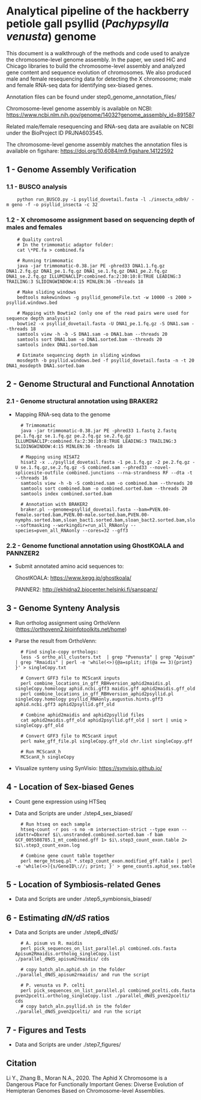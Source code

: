 # Analytical pipeline of the hackberry petiole gall psyllid (*Pachypsylla venusta*) genome

This document is a walkthrough of the methods and code used to analyze the chromosome-level genome assembly. In the paper, we used HiC and Chicago libraries to build the chromosome-level assembly and analyzed gene content and sequence evolution of chromosomes. We also produced male and female resequencing data for detecting the X chromosome; male and female RNA-seq data for identifying sex-biased genes.

Annotation files can be found under step0_genome_annotation_files/

Chromosome-level genome assembly is available on NCBI: https://www.ncbi.nlm.nih.gov/genome/14032?genome_assembly_id=891587

Related male/female resequencing and RNA-seq data are available on NCBI under the BioProject ID PRJNA603545.

The chromosome-level genome assembly matches the annotation files is available on figshare: https://doi.org/10.6084/m9.figshare.14122592

## 1 - Genome Assembly Verification

### 1.1 - BUSCO analysis

        python run_BUSCO.py -i psyllid_dovetail.fasta -l ./insecta_odb9/ -m geno -f -o psyllid_insecta -c 32

### 1.2 - X chromosome assignment based on sequencing depth of males and females

        # Quality control
        # In the trimmomatic adaptor folder:
        cat \*PE.fa > combined.fa

        # Running trimmomatic
        java -jar trimmomatic-0.38.jar PE -phred33 DNA1.1.fq.gz DNA1.2.fq.gz DNA1_pe.1.fq.gz DNA1_se.1.fq.gz DNA1_pe.2.fq.gz DNA1_se.2.fq.gz ILLUMINACLIP:combined.fa:2:30:10:8:TRUE LEADING:3 TRAILING:3 SLIDINGWINDOW:4:15 MINLEN:36 -threads 18

        # Make sliding windows
        bedtools makewindows -g psyllid_genomeFile.txt -w 10000 -s 2000 > psyllid.windows.bed

        # Mapping with Bowtie2 (only one of the read pairs were used for sequence depth analysis)
        bowtie2 -x psyllid_dovetail.fasta -U DNA1_pe.1.fq.gz -S DNA1.sam --threads 18
        samtools view -h -b -S DNA1.sam -o DNA1.bam --threads 20
        samtools sort DNA1.bam -o DNA1.sorted.bam --threads 20
        samtools index DNA1.sorted.bam

        # Estimate sequencing depth in sliding windows
        mosdepth -b psyllid.windows.bed -f psyllid_dovetail.fasta -n -t 20 DNA1_mosdepth DNA1.sorted.bam

## 2 - Genome Structural and Functional Annotation

### 2.1 - Genome structural annotation using BRAKER2

- Mapping RNA-seq data to the genome
           
        # Trimmomatic
        java -jar trimmomatic-0.38.jar PE -phred33 1.fastq 2.fastq pe.1.fq.gz se.1.fq.gz pe.2.fq.gz se.2.fq.gz ILLUMINACLIP:combined.fa:2:30:10:8:TRUE LEADING:3 TRAILING:3 SLIDINGWINDOW:4:15 MINLEN:36 -threads 18
        
        # Mapping using HISAT2
        hisat2 -x ../psyllid_dovetail.fasta -1 pe.1.fq.gz -2 pe.2.fq.gz -U se.1.fq.gz,se.2.fq.gz -S combined.sam --phred33 --novel-splicesite-outfile combined.junctions --rna-strandness RF --dta -t --threads 16
        samtools view -h -b -S combined.sam -o combined.bam --threads 20
        samtools sort combined.bam -o combined.sorted.bam --threads 20
        samtools index combined.sorted.bam
        
        # Annotation with BRAKER2
        braker.pl --genome=psyllid_dovetail.fasta --bam=PVEN.00-female.sorted.bam,PVEN.00-male.sorted.bam,PVEN.00-nymphs.sorted.bam,sloan_bact1.sorted.bam,sloan_bact2.sorted.bam,sloan_bact3.sorted.bam,sloan_body1.sorted.bam,sloan_body2.sorted.bam,sloan_body3.sorted.bam,trans1.sorted.bam,trans2.sorted.bam,trans3.sorted.bam,trans4.sorted.bam,trans5.sorted.bam,trans6.sorted.bam,trans7.sorted.bam --softmasking --workingdir=run_all_RNAonly --species=pven_all_RNAonly --cores=32 --gff3
        
        
### 2.2 - Genome functional annotation using GhostKOALA and PANNZER2

- Submit annotated amino acid sequences to: 
        
     GhostKOALA: https://www.kegg.jp/ghostkoala/
        
     PANNER2: http://ekhidna2.biocenter.helsinki.fi/sanspanz/

## 3 - Genome Synteny Analysis
- Run ortholog assignment using OrthoVenn (https://orthovenn2.bioinfotoolkits.net/home)
- Parse the result from OrthoVenn:
        
        # Find single-copy orthologs:
        less -S ortho_all_clusters.txt  | grep "Pvenusta" | grep "Apisum" | grep "Rmaidis" | perl -e 'while(<>){@a=split; if(@a == 3){print} }' > singleCopy.txt
        
        # Convert GFF3 file to MCScanX inputs
        perl combine_locations_in_gff_RBHversion_aphid2maidis.pl singleCopy.homology aphid.ncbi.gff3 maidis.gff aphid2maidis.gff_old
        perl combine_locations_in_gff_RBHversion_aphid2psyllid.pl singleCopy.homology psyllid_RNAonly.augustus.hints.gff3 aphid.ncbi.gff3 aphid2psyllid.gff_old
        
        # Combine aphid2maidis and aphid2psyllid files
        cat aphid2maidis.gff_old aphid2psyllid.gff_old | sort | uniq > singleCopy.gff_old
        
        # Convert GFF3 file to MCScanX input
        perl make_gff_file.pl singleCopy.gff_old chr.list singleCopy.gff
        
        # Run MCScanX_h
        MCScanX_h singleCopy
        
- Visualize synteny using SynVisio: https://synvisio.github.io/

## 4 - Location of Sex-biased Genes

- Count gene expression using HTSeq
- Data and Scripts are under ./step4_sex_biased/

        # Run htseq on each sample
        htseq-count -r pos -s no -m intersection-strict --type exon --idattr=Dbxref $i\.unstranded.combined.sorted.bam -f bam GCF_005508785.1_mt_combined.gff 1> $i\.step3_count_exon.table 2> $i\.step3_count_exon.log
        
        # Combine gene count table together
        perl merge_htseq.pl *.step3_count_exon.modified_gff.table | perl -e 'while(<>){s/GeneID\://; print; }' > gene_counts.aphid_sex.table

## 5 - Location of Symbiosis-related Genes

- Data and Scripts are under ./step5_symbionsis_biased/

## 6 - Estimating *dN/dS* ratios

- Data and Scripts are under ./step6_dNdS/

        # A. pisum vs R. maidis
        perl pick_sequences_on_list_parallel.pl combined.cds.fasta Apisum2Rmaidis.ortholog_singleCopy.list ./parallel_dNdS_apisum2rmaidis/ cds
        
        # copy batch_aln.aphid.sh in the folder ./parallel_dNdS_apisum2rmaidis/ and run the script

        # P. venusta vs P. celti
        perl pick_sequences_on_list_parallel.pl combined_pcelti.cds.fasta pven2pcelti.ortholog_singleCopy.list ./parallel_dNdS_pven2pcelti/ cds
        # copy batch_aln.psyllid.sh in the folder ./parallel_dNdS_pven2pcelti/ and run the script

## 7 - Figures and Tests
- Data and Scripts are under ./step7_figures/

## Citation

Li Y., Zhang B., Moran N.A., 2020. The Aphid X Chromosome is a Dangerous Place for Functionally Important Genes: Diverse Evolution of Hemipteran Genomes Based on Chromosome-level Assemblies.

